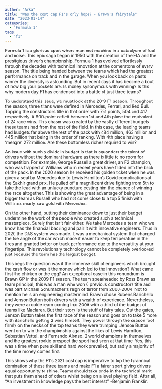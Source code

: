 ```yaml
---
author: "Arka"
title: "Was the cost cap F1's only hope? - Brawn's fairytale"
date: "2023-01-14"
categories: 
  - "Formula 1"
tags: 
  - "f1"
---
```


Formula 1 is a glorious sport where man met machine in a cataclysm of fuel and noise. This epic saga began in 1950 with the creation of the FIA and the prestigious driver’s championship. Formula 1 has evolved effortlessly through the decades with technical innovation at the cornerstone of every season. The title being handed between the teams which had the greatest performance on track and in the garage. When you look back on pasts winner the diversity is astounding. But in recent days it has become a bout of how big your pockets are. Is money synonymous with winning? Is this why modern day F1 has condensed into a battle of just three teams? 

To understand this issue, we must look at the 2019 F1 season. Throughout the season, three titans were defined in Mercedes, Ferrari, and Red Bull. Topping the constructors title in that order with 751 points, 504 and 417 respectively. A 600-point deficit between 1st and 4th place the equivalent of 24 race wins. This chasm was created by the vastly different budgets these teams had from the rest of the field. In this case, the leading teams had budgets far above the rest of the pack with 484 million, 463 million and 445 million that being in the order of ranking. With 4th place having a ‘meagre’ 272 million. Are these bottomless riches required to win?

An issue with such a divide in budget is that is squanders the talent of drivers without the dominant hardware as there is little to no room for competition. For example, George Russell a great driver, an F2 champion, who was trapped at Williams who in recent years have faded into the back of the pack. In the 2020 season he received his golden ticket when he was given a seat by Mercedes due to Lewis Hamilton’s Covid complications at the Sakhir grand prix. He pulled off a magnificent drive fighting from 5th to take the lead with an unlucky puncture costing him the chance of winning the race altogether. This is showing the great advantage of being in a bigger team as Russell who had not come close to a top 5 finish with Williams nearly saw gold with Mercedes.           

On the other hand, putting their dominance down to just their budget undermine the work of the people who created such a technical masterpiece. Surely that isn’t fair either. We take Mercedes a team who we know has the financial backing and pair it with innovative engineers. Thus in 2020 the DAS system was made. It was a mechanical system that changed the toe angle of the car which made it easier to keep temperature in the tires and granted better on track performance due to the versatility at your fingertips. This revolutionary technology cannot be completely overlooked just because the team has the largest budget.

This begs the question was it the immense skill of engineers which brought the cash flow or was it the money which led to the innovation? What came first the chicken or the egg? An exceptional case in this conundrum is Brawn GP in the 2009 F1 season. The team spearheaded by Ross Brawn as team principal, this was a man who won 6 previous constructors title and was part Michael Schumacher’s reign of terror from 2000-2004. Not to mention he is an engineering mastermind. Brawn chose Rubens Barichello and Jenson Button both drivers with a wealth of experience. Nevertheless, they were a rookie team coming into 2009 with a third of the budget of teams like Maclaren. But their story is the stuff of fairy tales. Out the gates, Jenson Button takes the first race of the season and goes on to take 5 more with Barichello getting 2 wins himself. They power through the season foot firmly on the necks of the top teams they were trumping. Jenson Button went on to win the championship against the likes of Lewis Hamilton, Sebastian Vettel, and Fernando Alonso, 2 world champions in themselves and the greatest rookie prospect the sport had seen at that time. Yes, this was a time when pure skill and hard work prevailed, but sadly a majority of the time money comes first.

This shows why the F1's 2021 cost cap is imperative to top the tyrannical domination of these three teams and make F1 a fairer sport giving drivers equal opportunity to shine. Teams should take pride in the technical merit that puts them ahead of others whilst being on a level playing field. After all, “An investment in knowledge pays the best interest” -Benjamin Franklin. 






